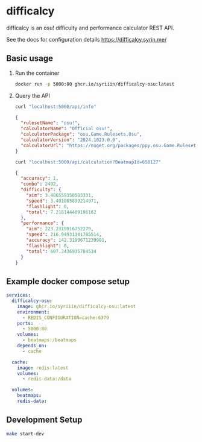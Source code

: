 # difficalcy

difficalcy is an osu! difficulty and performance calculator REST API.

See the docs for configuration details https://difficalcy.syrin.me/

## Basic usage

1.  Run the container
    ```sh
    docker run -p 5000:80 ghcr.io/syriiin/difficalcy-osu:latest
    ```
1.  Query the API

    ```sh
    curl "localhost:5000/api/info"
    ```

    ```json
    {
      "rulesetName": "osu!",
      "calculatorName": "Official osu!",
      "calculatorPackage": "osu.Game.Rulesets.Osu",
      "calculatorVersion": "2024.1023.0.0",
      "calculatorUrl": "https://nuget.org/packages/ppy.osu.Game.Rulesets.Osu/2024.1023.0.0"
    }
    ```

    ```sh
    curl "localhost:5000/api/calculation?BeatmapId=658127"
    ```

    ```json
    {
      "accuracy": 1,
      "combo": 2402,
      "difficulty": {
        "aim": 3.486559350583331,
        "speed": 3.401805899214971,
        "flashlight": 0,
        "total": 7.218144469196162
      },
      "performance": {
        "aim": 223.2319016752279,
        "speed": 216.94931341785514,
        "accuracy": 142.3199671239901,
        "flashlight": 0,
        "total": 607.3436935784534
      }
    }
    ```

## Example docker compose setup

```yaml
services:
  difficalcy-osu:
    image: ghcr.io/syriiin/difficalcy-osu:latest
    environment:
      - REDIS_CONFIGURATION=cache:6379
    ports:
      - 5000:80
    volumes:
      - beatmaps:/beatmaps
    depends_on:
      - cache

  cache:
    image: redis:latest
    volumes:
      - redis-data:/data

  volumes:
    beatmaps:
    redis-data:
```

## Development Setup

```sh
make start-dev
```
